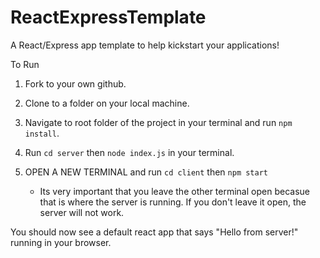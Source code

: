 # ReactExpressTemplate
A React/Express app template to help kickstart your applications!

To Run

1. Fork to your own github.
    
2. Clone to a folder on your local machine.
  
3. Navigate to root folder of the project in your terminal and run `npm install`.
    
4. Run `cd server` then `node index.js` in your terminal.
    
5. OPEN A NEW TERMINAL and run `cd client` then `npm start`
    - Its very important that you leave the other terminal open becasue that is where the server is running. If you don't leave it open, the server will not work.

You should now see a default react app that says "Hello from server!" running in your browser.
